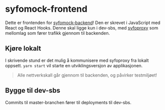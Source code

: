 # syfomock-frontend

Dette er frontenden for [syfomock-backend](https://github.com/navikt/syfomock-backend)! Den er skrevet i JavaScript med React og React Hooks. Denne skal ligge kun i dev-sbs, med [syfoproxy](https://github.com/navikt/syfoproxy/tree/master/syfomock) som mellomlag som fører trafikk gjennom til backenden.

## Kjøre lokalt

I skrivende stund er det mulig å kommunisere med syfoproxy fra lokalt oppsett. `yarn start` vil starte en utviklingsversjon av applikasjonen.

> Alle nettverkskall går gjennom til backenden, og påvirker testmiljøet!

## Bygge til dev-sbs

Commits til master-branchen fører til deployments til dev-sbs.
